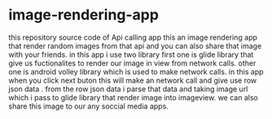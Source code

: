 # image-rendering-app
this repository source code of Api calling app
this an image rendering app that render random images from that api and you can also share that image
with your friends.
in this app i use two library first one is glide library that give us fuctionalites to render our image in view
from network calls.
other one is android volley library which is used to make network calls.
in this app when you click next buton this will make an network call and give use row json data .
from the row json data i parse that data and taking image url which i pass to glide library that render image into imageview.
we can also share this image to our any soccial media apps.
